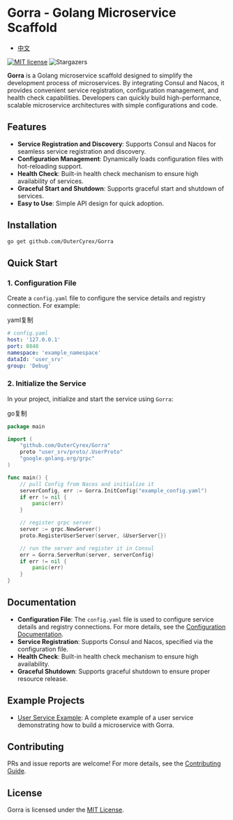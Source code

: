# Gorra - Golang Microservice Scaffold

- [中文](README_zh.md)

[![MIT license](https://img.shields.io/badge/license-MIT-brightgreen.svg)](https://opensource.org/licenses/MIT)
![Stargazers](https://github.com/OuterCyrex/Gorra/stargazers)

**Gorra** is a Golang microservice scaffold designed to simplify the development process of microservices. By integrating Consul and Nacos, it provides convenient service registration, configuration management, and health check capabilities. Developers can quickly build high-performance, scalable microservice architectures with simple configurations and code.

## Features

- **Service Registration and Discovery**: Supports Consul and Nacos for seamless service registration and discovery.
- **Configuration Management**: Dynamically loads configuration files with hot-reloading support.
- **Health Check**: Built-in health check mechanism to ensure high availability of services.
- **Graceful Start and Shutdown**: Supports graceful start and shutdown of services.
- **Easy to Use**: Simple API design for quick adoption.

## Installation

```bash
go get github.com/OuterCyrex/Gorra
```

## Quick Start

### 1. Configuration File

Create a `config.yaml` file to configure the service details and registry connection. For example:

yaml复制

```yaml
# config.yaml
host: '127.0.0.1'
port: 8848
namespace: 'example_namespace'
dataId: 'user_srv'
group: 'Debug'
```

### 2. Initialize the Service

In your project, initialize and start the service using `Gorra`:

go复制

```go
package main

import (
	"github.com/OuterCyrex/Gorra"
	proto "user_srv/proto/.UserProto"
	"google.golang.org/grpc"
)

func main() {
    // pull Config from Nacos and initialize it
	serverConfig, err := Gorra.InitConfig("example_config.yaml")
	if err != nil {
		panic(err)
	}

    // register grpc server
	server := grpc.NewServer()
	proto.RegisterUserServer(server, &UserServer{})

    // run the server and register it in Consul
	err = Gorra.ServerRun(server, serverConfig)
	if err != nil {
		panic(err)
	}
}
```

## Documentation

- **Configuration File**: The `config.yaml` file is used to configure service details and registry connections. For more details, see the [Configuration Documentation](https://kimi.moonshot.cn/chat/docs/config.md).
- **Service Registration**: Supports Consul and Nacos, specified via the configuration file.
- **Health Check**: Built-in health check mechanism to ensure high availability.
- **Graceful Shutdown**: Supports graceful shutdown to ensure proper resource release.

## Example Projects

- [User Service Example](https://kimi.moonshot.cn/chat/examples/user_srv): A complete example of a user service demonstrating how to build a microservice with Gorra.

## Contributing

PRs and issue reports are welcome! For more details, see the [Contributing Guide](https://kimi.moonshot.cn/chat/CONTRIBUTING.md).

## License

Gorra is licensed under the [MIT License](https://kimi.moonshot.cn/chat/LICENSE).